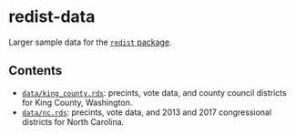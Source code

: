 # **redist-data**

Larger sample data for the [`redist` package](http://kosukeimai.github.io/redist/).

## Contents
* [`data/king_county.rds`](https://github.com/alarm-redist/redist-data/raw/main/data/king_county.rds): 
  precints, vote data, and county council districts for King County, Washington.
* [`data/nc.rds`](https://github.com/alarm-redist/redist-data/raw/main/data/nc.rds): precints, vote 
  data, and 2013 and 2017 congressional districts for North Carolina.


